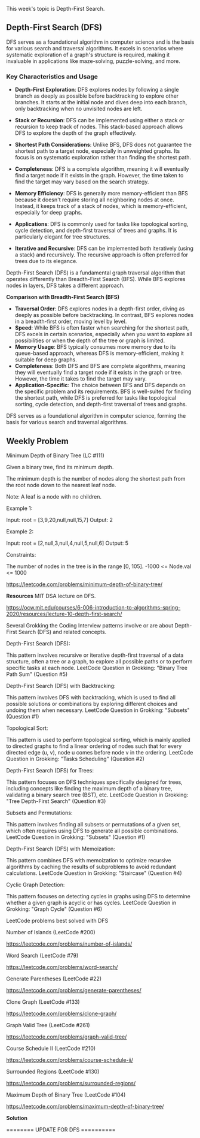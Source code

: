 This week's topic is Depth-First Search.

## Depth-First Search (DFS)

DFS serves as a foundational algorithm in computer science and is the basis for various search and traversal algorithms. It excels in scenarios where systematic exploration of a graph's structure is required, making it invaluable in applications like maze-solving, puzzle-solving, and more.

### Key Characteristics and Usage

- **Depth-First Exploration**: DFS explores nodes by following a single branch as deeply as possible before backtracking to explore other branches. It starts at the initial node and dives deep into each branch, only backtracking when no unvisited nodes are left.

- **Stack or Recursion**: DFS can be implemented using either a stack or recursion to keep track of nodes. This stack-based approach allows DFS to explore the depth of the graph effectively.

- **Shortest Path Considerations**: Unlike BFS, DFS does not guarantee the shortest path to a target node, especially in unweighted graphs. Its focus is on systematic exploration rather than finding the shortest path.

- **Completeness**: DFS is a complete algorithm, meaning it will eventually find a target node if it exists in the graph. However, the time taken to find the target may vary based on the search strategy.

- **Memory Efficiency**: DFS is generally more memory-efficient than BFS because it doesn't require storing all neighboring nodes at once. Instead, it keeps track of a stack of nodes, which is memory-efficient, especially for deep graphs.

- **Applications**: DFS is commonly used for tasks like topological sorting, cycle detection, and depth-first traversal of trees and graphs. It is particularly elegant for tree structures.

- **Iterative and Recursive**: DFS can be implemented both iteratively (using a stack) and recursively. The recursive approach is often preferred for trees due to its elegance.

Depth-First Search (DFS) is a fundamental graph traversal algorithm that operates differently than Breadth-First Search (BFS). While BFS explores nodes in layers, DFS takes a different approach.

**Comparison with Breadth-First Search (BFS)**

- **Traversal Order**: DFS explores nodes in a depth-first order, diving as deeply as possible before backtracking. In contrast, BFS explores nodes in a breadth-first order, moving level by level.
- **Speed**: While BFS is often faster when searching for the shortest path, DFS excels in certain scenarios, especially when you want to explore all possibilities or when the depth of the tree or graph is limited.
- **Memory Usage**: BFS typically consumes more memory due to its queue-based approach, whereas DFS is memory-efficient, making it suitable for deep graphs.
- **Completeness**: Both DFS and BFS are complete algorithms, meaning they will eventually find a target node if it exists in the graph or tree. However, the time it takes to find the target may vary.
- **Application-Specific**: The choice between BFS and DFS depends on the specific problem and its requirements. BFS is well-suited for finding the shortest path, while DFS is preferred for tasks like topological sorting, cycle detection, and depth-first traversal of trees and graphs.

DFS serves as a foundational algorithm in computer science, forming the basis for various search and traversal algorithms.


## Weekly Problem
Minimum Depth of Binary Tree (LC #111)

Given a binary tree, find its minimum depth.

The minimum depth is the number of nodes along the shortest path from the root node down to the nearest leaf node.

Note: A leaf is a node with no children.

Example 1:

Input: root = [3,9,20,null,null,15,7]
Output: 2

Example 2:

Input: root = [2,null,3,null,4,null,5,null,6]
Output: 5

Constraints:

The number of nodes in the tree is in the range [0, 105].
-1000 <= Node.val <= 1000

https://leetcode.com/problems/minimum-depth-of-binary-tree/

**Resources**
MIT DSA lecture on DFS.

https://ocw.mit.edu/courses/6-006-introduction-to-algorithms-spring-2020/resources/lecture-10-depth-first-search/

Several Grokking the Coding Interview patterns involve or are about Depth-First Search (DFS) and related concepts. 

Depth-First Search (DFS):

This pattern involves recursive or iterative depth-first traversal of a data structure, often a tree or a graph, to explore all possible paths or to perform specific tasks at each node.
LeetCode Question in Grokking: "Binary Tree Path Sum" (Question #5)

Depth-First Search (DFS) with Backtracking:

This pattern involves DFS with backtracking, which is used to find all possible solutions or combinations by exploring different choices and undoing them when necessary.
LeetCode Question in Grokking: "Subsets" (Question #1)

Topological Sort:

This pattern is used to perform topological sorting, which is mainly applied to directed graphs to find a linear ordering of nodes such that for every directed edge (u, v), node u comes before node v in the ordering.
LeetCode Question in Grokking: "Tasks Scheduling" (Question #2)

Depth-First Search (DFS) for Trees:

This pattern focuses on DFS techniques specifically designed for trees, including concepts like finding the maximum depth of a binary tree, validating a binary search tree (BST), etc.
LeetCode Question in Grokking: "Tree Depth-First Search" (Question #3)

Subsets and Permutations:

This pattern involves finding all subsets or permutations of a given set, which often requires using DFS to generate all possible combinations.
LeetCode Question in Grokking: "Subsets" (Question #1)

Depth-First Search (DFS) with Memoization:

This pattern combines DFS with memoization to optimize recursive algorithms by caching the results of subproblems to avoid redundant calculations.
LeetCode Question in Grokking: "Staircase" (Question #4)

Cyclic Graph Detection:

This pattern focuses on detecting cycles in graphs using DFS to determine whether a given graph is acyclic or has cycles.
LeetCode Question in Grokking: "Graph Cycle" (Question #6)

LeetCode problems best solved with DFS

Number of Islands (LeetCode #200)

https://leetcode.com/problems/number-of-islands/

Word Search (LeetCode #79)

https://leetcode.com/problems/word-search/

Generate Parentheses (LeetCode #22)

https://leetcode.com/problems/generate-parentheses/

Clone Graph (LeetCode #133)

https://leetcode.com/problems/clone-graph/

Graph Valid Tree (LeetCode #261)

https://leetcode.com/problems/graph-valid-tree/

Course Schedule II (LeetCode #210)

https://leetcode.com/problems/course-schedule-ii/

Surrounded Regions (LeetCode #130)

https://leetcode.com/problems/surrounded-regions/

Maximum Depth of Binary Tree (LeetCode #104)

https://leetcode.com/problems/maximum-depth-of-binary-tree/

**Solution**

======== UPDATE FOR DFS ==========
